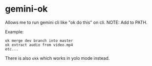 # gemini-ok
Allows me to run gemini cli like "ok do this" on cli. NOTE: Add to PATH.

Example:

```
ok merge dev branch into master
ok extract audio from video.mp4
etc...
```

There is also `okk` which works in yolo mode instead.
